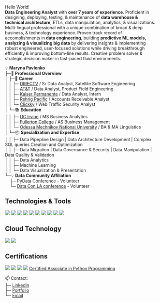 Hello World!
<br><b>Data Engineering Analyst</b> with <b>over 7 years of experience</b>. Proficient in designing, deploying, testing, & maintenance of <b>data warehouse & technical architecture</b>, ETLs, data manipulation, analytics, & visualizations. Multi-lingual professional with a unique combination of broad & deep business, & technology experience. Proven track record of accomplishments in <b>data engineering</b>, building <b>predictive ML models, analyzing & visualizing big data</b> by delivering insights & implementing robust engineered, user-focused solutions while driving breakthrough efficiently & improving bottom-line results. Creative problem solver & strategic decision maker in fast-paced fluid environments.</br> 

💡 <b>Maryna Pavlenko</b>  
├─🚀 <b>Professional Overview</b>  
│ ├─💼 <b>Career</b>  
│ │ ├─ <a href="https://www.directv.com/">DIRECTV</a> / Sr Data Analyst, Satellite Software Engineering    
│ │ ├─ <a href="https://www.att.com/">AT&T</a> / Data Analyst, Product Field Engineering  
│ │ ├─ <a href="https://about.kaiserpermanente.org/">Kaiser Permanente</a> / Data Analyst, Intern  
│ │ ├─ <a href="https://www.rehrigpacific.com/">Rehrig Pacific</a> / Accounts Receivable Analyst   
│ │ └─ <a href="https://www.clickky.biz/">Clickky</a> / Web Traffic Security Analyst   
│ └─📚 <b>Education</b>  
│ │ ├─ <a href="https://uci.edu/">UC Irvine</a> / MS Business Analytics  
│ │ ├─ <a href="https://www.fullcoll.edu/">Fullerton College</a> / AS Business Management    
│ │ └─ <a href="http://onu.edu.ua/">Odessa Mechnikov National University</a> / BA & MA Linguistics  
│ └─📦 <b>Specialization and Expertise</b>  
│ │ ├─ Data Pipepline Design | Data Architecture Development | Complex SQL queries Creation and Optimization  
│ │ ├─ Data Migration | Data Governance & Security | Data Manipulation | Data Quality & Validation  
│ │ ├─ Data Analytics  
│ │ ├─ Machine Learning  
│ │ └─ Data Visualization & Presentation  
└─💡 <b>Data Community Affiliation</b>  
&#160;&#160;&#160;&#160;├─ <a href="https://pydata.org/la2019/">PyData Conference</a> - Volunteer  
&#160;&#160;&#160;&#160;└─ <a href="https://datapoints.griddynamics.com/events/data-points-virtual-summit-healthcare-finance-06-09-2021/">Data Con LA conference</a> - Volunteer   
## Technologies & Tools
![](https://img.shields.io/badge/Code-Python-informational?style=flat&logo=python&logoColor=white&color=2bbc8a)
![](https://img.shields.io/badge/Code-R-informational?style=flat&logo=R&logoColor=white&color=2bbc8a)
![](https://img.shields.io/badge/Code-Spark-informational?style=flat&logo=Spark&logoColor=white&color=2bbc8a)
![](https://img.shields.io/badge/Database-MySQL-informational?style=flat&logo=gnu-bash&logoColor=white&color=2bbc8a)
![](https://img.shields.io/badge/Database-MS_SQL-informational?style=flat&logo=gnu-bash&logoColor=white&color=2bbc8a)
![](https://img.shields.io/badge/Database-PostgreSQL-informational?style=flat&logo=postgresql&logoColor=white&color=2bbc8a)
![](https://img.shields.io/badge/Database-Oracle-informational?style=flat&logo=Oracle&logoColor=white&color=2bbc8a)
![](https://img.shields.io/badge/Data_Visualization-Tableau-informational?style=flat&logo=Tableau&logoColor=white&color=2bbc8a)
![](https://img.shields.io/badge/Data_Analytics-Alteryx-informational?style=flat&logo=Alteryx&logoColor=white&color=2bbc8a)
![](https://img.shields.io/badge/Workflow_management-Airflow-informational?style=flat&logo=Airflow&logoColor=white&color=2bbc8a)

## Cloud Technology
![](https://img.shields.io/badge/Cloud-Amazon_Web_Service-informational?style=flat&logo=Amazon&logoColor=white&color=2bbc8a)
![](https://img.shields.io/badge/Cloud-Microsoft_Azure-informational?style=flat&logo=microsoft&logoColor=white&color=2bbc8a)


## Certifications
![](https://img.shields.io/badge/Python_Institute-Certified_Associate_in_Python_Programming-informational?style=flat&logo=Python&logoColor=white&color=2bbc8a)
![](https://img.shields.io/badge/Tableau-Tableau_Desktop_Certified_Associate-informational?style=flat&logo=Tableau&logoColor=white&color=2bbc8a)
![](https://img.shields.io/badge/Databricks-Databricks_Certified_Associate_Developer_for_Apache_Spark-informational?style=flat&logo=Databricks&logoColor=white&color=2bbc8a)
![](https://img.shields.io/badge/AWS-AWS_Partner:_Accreditation-informational?style=flat&logo=Amazon&logoColor=white&color=2bbc8a)
<a href="https://www.credly.com/badges/2cdbf85a-3959-48fc-8c9b-9b26006a8e78/embedded">Certified Associate in Python Programming</a>

📫 Contact:   
├─ [LinkedIn](https://www.linkedin.com/in/marynapavlenko/)   
├─ [Portfolio](https://mpavlenk.github.io/)   
└─ [Email](mailto:mpavlenk@uci.edu) 

